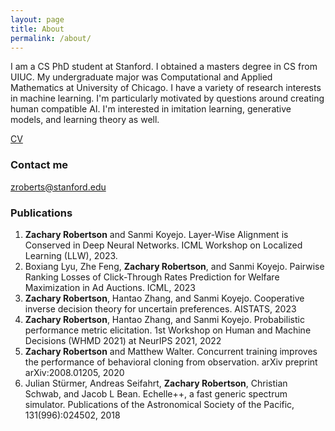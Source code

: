```yaml
---
layout: page
title: About
permalink: /about/
---
```


I am a CS PhD student at Stanford. I obtained a masters degree in CS from UIUC. My undergraduate major was Computational and Applied Mathematics at University of Chicago. I have a variety of research interests in machine learning. I'm particularly motivated by questions around creating human compatible AI. I'm interested in imitation learning, generative models, and learning theory as well.  

[CV](Awesome_CV-1.pdf )

### Contact me

[zroberts@stanford.edu](mailto:zroberts@stanford.edu)

### Publications

1. **Zachary Robertson** and Sanmi Koyejo. Layer-Wise Alignment is Conserved in Deep Neural Networks. ICML Workshop on Localized Learning (LLW), 2023.
2. Boxiang Lyu, Zhe Feng, **Zachary Robertson**, and Sanmi Koyejo. Pairwise Ranking Losses of Click-Through Rates Prediction for Welfare Maximization in Ad Auctions. ICML, 2023
3. **Zachary Robertson**, Hantao Zhang, and Sanmi Koyejo. Cooperative inverse decision theory for uncertain preferences. AISTATS, 2023
4. **Zachary Robertson**, Hantao Zhang, and Sanmi Koyejo. Probabilistic performance metric elicitation. 1st Workshop
on Human and Machine Decisions (WHMD 2021) at NeurIPS 2021, 2022
5. **Zachary Robertson** and Matthew Walter. Concurrent training improves the performance of behavioral cloning
from observation. arXiv preprint arXiv:2008.01205, 2020
6. Julian Stürmer, Andreas Seifahrt, **Zachary Robertson**, Christian Schwab, and Jacob L Bean. Echelle++, a fast
generic spectrum simulator. Publications of the Astronomical Society of the Pacific, 131(996):024502, 2018
